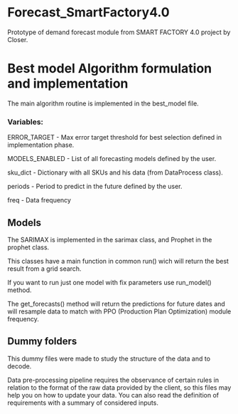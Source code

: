 # Forecast_SmartFactory4.0
Prototype of demand forecast module from SMART FACTORY 4.0 project by Closer.

# Best model Algorithm formulation and implementation
The main algorithm routine is implemented in the best_model file.
### Variables:
ERROR_TARGET - Max error target threshold for best selection defined in implementation phase.

MODELS_ENABLED - List of all forecasting models defined by the user.

sku_dict - Dictionary with all SKUs and his data (from DataProcess class).

periods - Period to predict in the future defined by the user.

freq - Data frequency

## Models
The SARIMAX is implemented in the sarimax class, and Prophet in the prophet class.

This classes have a main function in common run() wich will return the best result from a grid search.

If you want to run just one model with fix parameters use run_model() method.

The get_forecasts() method will return the predictions for future dates and will resample data to match with PPO (Production Plan Optimization) module frequency.

## Dummy folders
This dummy files were made to study the structure of the data and to decode.

Data pre-processing pipeline requires the observance of certain rules in relation to the format of the raw data provided by the client, so this files may help you on how to update your data. You can also read the definition of requirements with a summary of considered inputs.
